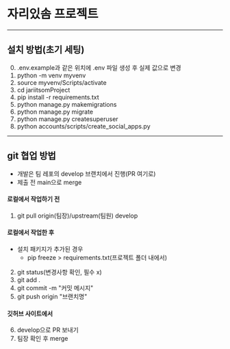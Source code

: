 # 자리있솜 프로젝트
---
## 설치 방법(초기 세팅)
0. .env.example과 같은 위치에 .env 파일 생성 후 실제 값으로 변경
1. python -m venv myvenv
2. source myvenv/Scripts/activate
3. cd jariitsomProject
4. pip install -r requirements.txt
5. python manage.py makemigrations
6. python manage.py migrate
7. python manage.py createsuperuser
8. python accounts/scripts/create_social_apps.py

---
## git 협업 방법
- 개발은 팀 레포의 develop 브랜치에서 진행(PR 여기로)
- 제출 전 main으로 merge

#### 로컬에서 작업하기 전
1. git pull origin(팀장)/upstream(팀원) develop
#### 로컬에서 작업한 후
- 설치 패키지가 추가된 경우
  - pip freeze > requirements.txt(프로젝트 폴더 내에서)
2. git status(변경사항 확인, 필수 x)
3. git add .
4. git commit -m "커밋 메시지"
5. git push origin "브랜치명"
#### 깃허브 사이트에서
6. develop으로 PR 보내기
7. 팀장 확인 후 merge

